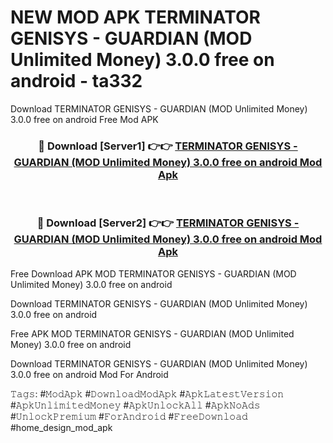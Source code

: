 # NEW MOD APK TERMINATOR GENISYS - GUARDIAN (MOD Unlimited Money) 3.0.0 free on android - ta332
Download TERMINATOR GENISYS - GUARDIAN (MOD Unlimited Money) 3.0.0 free on android Free Mod APK

<div align="center">
<h3>🔴 Download [Server1] 👉👉 <a href="https://apk-comot.site?title=TERMINATOR_GENISYS_-_GUARDIAN_(MOD_Unlimited_Money)_3.0.0_free_on_android">TERMINATOR GENISYS - GUARDIAN (MOD Unlimited Money) 3.0.0 free on android Mod Apk</a></h3><br>

<h3>🔴 Download [Server2] 👉👉 <a href="https://apk-comot.site?title=TERMINATOR_GENISYS_-_GUARDIAN_(MOD_Unlimited_Money)_3.0.0_free_on_android">TERMINATOR GENISYS - GUARDIAN (MOD Unlimited Money) 3.0.0 free on android Mod Apk</a></h3>
</div>


Free Download APK MOD TERMINATOR GENISYS - GUARDIAN (MOD Unlimited Money) 3.0.0 free on android

Download TERMINATOR GENISYS - GUARDIAN (MOD Unlimited Money) 3.0.0 free on android 

Free APK MOD TERMINATOR GENISYS - GUARDIAN (MOD Unlimited Money) 3.0.0 free on android 

Download TERMINATOR GENISYS - GUARDIAN (MOD Unlimited Money) 3.0.0 free on android Mod For Android

𝚃𝚊𝚐𝚜: #𝙼𝚘𝚍𝙰𝚙𝚔 #𝙳𝚘𝚠𝚗𝚕𝚘𝚊𝚍𝙼𝚘𝚍𝙰𝚙𝚔 #𝙰𝚙𝚔𝙻𝚊𝚝𝚎𝚜𝚝𝚅𝚎𝚛𝚜𝚒𝚘𝚗 #𝙰𝚙𝚔𝚄𝚗𝚕𝚒𝚖𝚒𝚝𝚎𝚍𝙼𝚘𝚗𝚎𝚢 #𝙰𝚙𝚔𝚄𝚗𝚕𝚘𝚌𝚔𝙰𝚕𝚕 #𝙰𝚙𝚔𝙽𝚘𝙰𝚍𝚜 #𝚄𝚗𝚕𝚘𝚌𝚔𝙿𝚛𝚎𝚖𝚒𝚞𝚖 #𝙵𝚘𝚛𝙰𝚗𝚍𝚛𝚘𝚒𝚍 #𝙵𝚛𝚎𝚎𝙳𝚘𝚠𝚗𝚕𝚘𝚊𝚍 #home_design_mod_apk